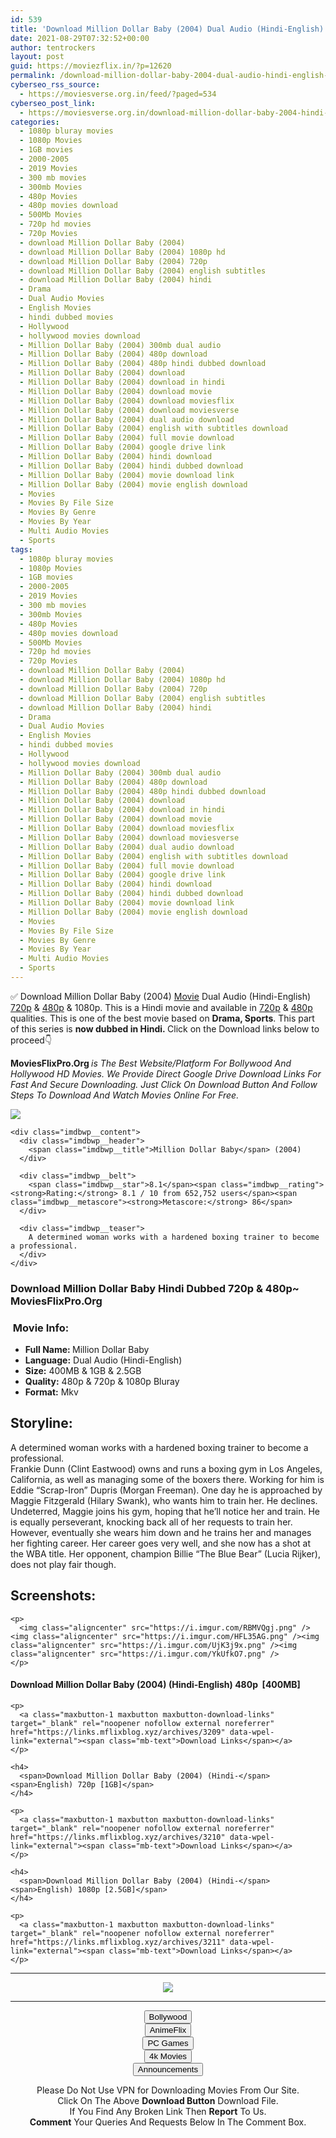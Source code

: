 ```yaml
---
id: 539
title: 'Download Million Dollar Baby (2004) Dual Audio (Hindi-English) 480p [400MB] || 720p [1GB] || 1080p [2.5GB]'
date: 2021-08-29T07:32:52+00:00
author: tentrockers
layout: post
guid: https://moviezflix.in/?p=12620
permalink: /download-million-dollar-baby-2004-dual-audio-hindi-english-480p-400mb-720p-1gb-1080p-2-5gb/
cyberseo_rss_source:
  - https://moviesverse.org.in/feed/?paged=534
cyberseo_post_link:
  - https://moviesverse.org.in/download-million-dollar-baby-2004-hindi-480p-720p-1080p/
categories:
  - 1080p bluray movies
  - 1080p Movies
  - 1GB movies
  - 2000-2005
  - 2019 Movies
  - 300 mb movies
  - 300mb Movies
  - 480p Movies
  - 480p movies download
  - 500Mb Movies
  - 720p hd movies
  - 720p Movies
  - download Million Dollar Baby (2004)
  - download Million Dollar Baby (2004) 1080p hd
  - download Million Dollar Baby (2004) 720p
  - download Million Dollar Baby (2004) english subtitles
  - download Million Dollar Baby (2004) hindi
  - Drama
  - Dual Audio Movies
  - English Movies
  - hindi dubbed movies
  - Hollywood
  - hollywood movies download
  - Million Dollar Baby (2004) 300mb dual audio
  - Million Dollar Baby (2004) 480p download
  - Million Dollar Baby (2004) 480p hindi dubbed download
  - Million Dollar Baby (2004) download
  - Million Dollar Baby (2004) download in hindi
  - Million Dollar Baby (2004) download movie
  - Million Dollar Baby (2004) download moviesflix
  - Million Dollar Baby (2004) download moviesverse
  - Million Dollar Baby (2004) dual audio download
  - Million Dollar Baby (2004) english with subtitles download
  - Million Dollar Baby (2004) full movie download
  - Million Dollar Baby (2004) google drive link
  - Million Dollar Baby (2004) hindi download
  - Million Dollar Baby (2004) hindi dubbed download
  - Million Dollar Baby (2004) movie download link
  - Million Dollar Baby (2004) movie english download
  - Movies
  - Movies By File Size
  - Movies By Genre
  - Movies By Year
  - Multi Audio Movies
  - Sports
tags:
  - 1080p bluray movies
  - 1080p Movies
  - 1GB movies
  - 2000-2005
  - 2019 Movies
  - 300 mb movies
  - 300mb Movies
  - 480p Movies
  - 480p movies download
  - 500Mb Movies
  - 720p hd movies
  - 720p Movies
  - download Million Dollar Baby (2004)
  - download Million Dollar Baby (2004) 1080p hd
  - download Million Dollar Baby (2004) 720p
  - download Million Dollar Baby (2004) english subtitles
  - download Million Dollar Baby (2004) hindi
  - Drama
  - Dual Audio Movies
  - English Movies
  - hindi dubbed movies
  - Hollywood
  - hollywood movies download
  - Million Dollar Baby (2004) 300mb dual audio
  - Million Dollar Baby (2004) 480p download
  - Million Dollar Baby (2004) 480p hindi dubbed download
  - Million Dollar Baby (2004) download
  - Million Dollar Baby (2004) download in hindi
  - Million Dollar Baby (2004) download movie
  - Million Dollar Baby (2004) download moviesflix
  - Million Dollar Baby (2004) download moviesverse
  - Million Dollar Baby (2004) dual audio download
  - Million Dollar Baby (2004) english with subtitles download
  - Million Dollar Baby (2004) full movie download
  - Million Dollar Baby (2004) google drive link
  - Million Dollar Baby (2004) hindi download
  - Million Dollar Baby (2004) hindi dubbed download
  - Million Dollar Baby (2004) movie download link
  - Million Dollar Baby (2004) movie english download
  - Movies
  - Movies By File Size
  - Movies By Genre
  - Movies By Year
  - Multi Audio Movies
  - Sports
---
```

<div class="thecontent clearfix">
  <p>
    ✅ Download Million Dollar Baby (2004) <a href="https://moviesverse.org.in/category/movies/" data-wpel-link="internal">Movie</a> Dual Audio (Hindi-English) <a href="https://moviesverse.org.in/720p-movies/" data-wpel-link="internal">720p</a>&nbsp;&&nbsp;<a href="https://moviesverse.org.in/480p-movies/" data-wpel-link="internal">480p</a> & 1080p. This is a Hindi movie and available in <a href="https://moviesverse.org.in/720p-movies/" data-wpel-link="internal">720p</a>&nbsp;&&nbsp;<a href="https://moviesverse.org.in/480p-movies/" data-wpel-link="internal">480p</a> qualities. This is one of the best movie based on <strong>Drama, Sports</strong>. This part of this series is <strong>now dubbed in <span>Hindi.&nbsp;</span></strong><span>Click on the Download links below to proceed👇</span>
  </p>
  
  <p>
    <strong><span>MoviesFlixPro.Org&nbsp;</span></strong><em>is The Best Website/Platform For Bollywood And Hollywood HD Movies. We Provide Direct Google Drive Download Links For Fast And Secure Downloading. Just Click On Download Button And Follow Steps To&nbsp;Download And Watch Movies Online For Free.</em>
  </p>
  
  <div class="imdbwp imdbwp--movie dark">
    <div class="imdbwp__thumb">
      <a class="imdbwp__link" target="_blank" title="Million Dollar Baby" href="https://www.imdb.com/title/tt0405159/" rel="nofollow external noopener noreferrer" data-wpel-link="external"><img class="imdbwp__img" src="https://m.media-amazon.com/images/M/MV5BMTkxNzA1NDQxOV5BMl5BanBnXkFtZTcwNTkyMTIzMw@@._V1_SX300.jpg" /></a>
    </div>
    
    <div class="imdbwp__content">
      <div class="imdbwp__header">
        <span class="imdbwp__title">Million Dollar Baby</span> (2004)
      </div>
      
      <div class="imdbwp__belt">
        <span class="imdbwp__star">8.1</span><span class="imdbwp__rating"><strong>Rating:</strong> 8.1 / 10 from 652,752 users</span><span class="imdbwp__metascore"><strong>Metascore:</strong> 86</span>
      </div>
      
      <div class="imdbwp__teaser">
        A determined woman works with a hardened boxing trainer to become a professional.
      </div>
    </div>
  </div>
  
  <h3>
    <span>Download Million Dollar Baby Hindi Dubbed 720p & 480p~ MoviesFlixPro.Org</span>
  </h3>
  
  <h3>
    <span>&nbsp;Movie Info:&nbsp;</span>
  </h3>
  
  <ul>
    <li>
      <strong>Full Name: </strong>Million Dollar Baby
    </li>
    <li>
      <strong>Language:</strong> Dual Audio (Hindi-English)
    </li>
    <li>
      <strong>Size:</strong> 400MB & 1GB & 2.5GB
    </li>
    <li>
      <strong>Quality:</strong> 480p & 720p & 1080p Bluray
    </li>
    <li>
      <strong>Format:</strong>&nbsp;Mkv
    </li>
  </ul>
  
  <h2>
    <span>Storyline:</span>
  </h2>
  
  <div class="summary_text">
    A determined woman works with a hardened boxing trainer to become a professional.
  </div>
  
  <div>
    Frankie Dunn (Clint Eastwood) owns and runs a boxing gym in Los Angeles, California, as well as managing some of the boxers there. Working for him is Eddie “Scrap-Iron” Dupris (Morgan Freeman). One day he is approached by Maggie Fitzgerald (Hilary Swank), who wants him to train her. He declines. Undeterred, Maggie joins his gym, hoping that he’ll notice her and train. He is equally perseverant, knocking back all of her requests to train her. However, eventually she wears him down and he trains her and manages her fighting career. Her career goes very well, and she now has a shot at the WBA title. Her opponent, champion Billie “The Blue Bear” (Lucia Rijker), does not play fair though.
  </div>
  
  <div class="summary_text">
    <h2>
      <span>Screenshots:</span>
    </h2>
    
    <p>
      <img class="aligncenter" src="https://i.imgur.com/RBMVQgj.png" /><img class="aligncenter" src="https://i.imgur.com/HFL35AG.png" /><img class="aligncenter" src="https://i.imgur.com/UjK3j9x.png" /><img class="aligncenter" src="https://i.imgur.com/YkUfkO7.png" />
    </p>
  </div>
  
  <div class="inline canwrap">
    <h4>
      <span>Download Million Dollar Baby (2004) (Hindi-English) </span><span>480p&nbsp; [400MB]</span>
    </h4>
    
    <p>
      <a class="maxbutton-1 maxbutton maxbutton-download-links" target="_blank" rel="noopener nofollow external noreferrer" href="https://links.mflixblog.xyz/archives/3209" data-wpel-link="external"><span class="mb-text">Download Links</span></a>
    </p>
    
    <h4>
      <span>Download Million Dollar Baby (2004) (Hindi-</span><span>English) 720p [1GB]</span>
    </h4>
    
    <p>
      <a class="maxbutton-1 maxbutton maxbutton-download-links" target="_blank" rel="noopener nofollow external noreferrer" href="https://links.mflixblog.xyz/archives/3210" data-wpel-link="external"><span class="mb-text">Download Links</span></a>
    </p>
    
    <h4>
      <span>Download Million Dollar Baby (2004) (Hindi-</span><span>English) 1080p [2.5GB]</span>
    </h4>
    
    <p>
      <a class="maxbutton-1 maxbutton maxbutton-download-links" target="_blank" rel="noopener nofollow external noreferrer" href="https://links.mflixblog.xyz/archives/3211" data-wpel-link="external"><span class="mb-text">Download Links</span></a>
    </p>
  </div>
</div>

<center>
  </p> 
  
  <hr />
  
  <p>
    <a href="http://gdrivepro.xyz/join.php" data-wpel-link="external" target="_blank" rel="nofollow external noopener noreferrer"><img src="https://i.imgur.com/FhMdWdW.png" /></a>
  </p>
  
  <hr />
  
  <p>
    <a href="https://dogemovies.xyz" target="_blank" data-wpel-link="external" rel="nofollow external noopener noreferrer"><button class="button button5">Bollywood</button></a><br /> <a href="https://animeflix.in" target="_blank" data-wpel-link="external" rel="nofollow external noopener noreferrer"><button class="button button5">AnimeFlix</button></a><br /> <a href="https://gamesflix.net/" target="_blank" data-wpel-link="external" rel="nofollow external noopener noreferrer"><button class="button button5">PC Games</button></a><br /> <a href="https://uhdmovies.in" target="_blank" data-wpel-link="external" rel="nofollow external noopener noreferrer"><button class="button button5">4k Movies</button></a><br /> <a href="https://moviesverse.org.in/announcements/" target="_blank" data-wpel-link="internal" rel="noopener"><button class="button button5">Announcements</button></a>
  </p>
  
  <div class="alert alert-danger">
    Please Do Not Use VPN for Downloading Movies From Our Site.
  </div>
  
  <div class="alert alert-success">
    Click On The Above <strong>Download Button</strong> Download File.
  </div>
  
  <div class="alert alert-warning">
    If You Find Any Broken Link Then <strong>Report</strong> To Us.
  </div>
  
  <div class="alert alert-info">
    <strong>Comment</strong> Your Queries And Requests Below In The Comment Box.
  </div>
  
  <p>
    </center>
  </p>